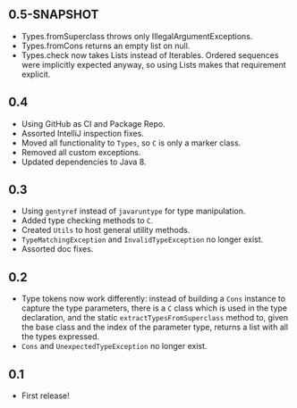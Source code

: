 0.5-SNAPSHOT
------------
* Types.fromSuperclass throws only IllegalArgumentExceptions.
* Types.fromCons returns an empty list on null. 
* Types.check now takes Lists instead of Iterables. Ordered sequences were implicitly expected anyway, so using Lists makes that requirement explicit.

0.4
---

* Using GitHub as CI and Package Repo.
* Assorted IntelliJ inspection fixes.
* Moved all functionality to `Types`, so `C` is only a marker class.
* Removed all custom exceptions.  
* Updated dependencies to Java 8.

0.3
---

* Using `gentyref` instead of `javaruntype` for type manipulation.
* Added type checking methods to `C`.
* Created `Utils` to host general utility methods.
* `TypeMatchingException` and `InvalidTypeException` no longer exist.
* Assorted doc fixes.

0.2
---

* Type tokens now work differently: instead of building a `Cons` instance to capture the type parameters, there is a `C` class which is used in the type declaration, and the static `extractTypesFromSuperclass` method to, given the base class and the index of the parameter type, returns a list with all the types expressed.
* `Cons` and `UnexpectedTypeException` no longer exist.

0.1
---

* First release!